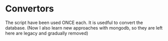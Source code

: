 # Convertors

The script have been used ONCE each. It is usedful to convert the database.
(Now I also learn new approaches with mongodb, so they are left here are legacy and gradually removed)
